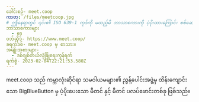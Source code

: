 ```yaml
---
ခေါင်းစဉ်- meet.coop
ကာဗာ: /files/meetcoop.jpg
# ဤနေရာတွင် ၎င်း၏ ISO 639-1 ကုဒ်ကို မထည့်မီ ဘာသာစကားကို ပံ့ပိုးထားကြောင်း စစ်ဆေးပါ။ နိုင်ငံကုဒ်မပါဘဲ၊ ဆိုလိုသည်မှာ ms_MY အစား ms။
ဘာသာစကားများ
  - en
ဝဘ်ဆိုဒ်- https://www.meet.coop/
ခရက်ဒစ်- meet.coop မှ စာသား။
အမျိုးအစားများ-
  - ဒစ်ဂျစ်တယ်လုံခြုံရေးကွန်ရက်
ရက်စွဲ- 2023-02-04T22:21:53.580Z
---
```

meet.coop သည် ကမ္ဘာလုံးဆိုင်ရာ သမဝါယမများ၏ ညွန့်ပေါင်းအဖွဲ့မှ ထိန်းကျောင်းသော BigBlueButton မှ ပံ့ပိုးပေးသော မီတင် နှင့် မီတင် ပလပ်ဖောင်းတစ်ခု ဖြစ်သည်။